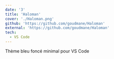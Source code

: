 ```yaml
---
date: '3'
title: 'Haloman'
cover: './Haloman.png'
github: 'https://github.com/goudmane/Haloman'
external: 'https://github.com/goudmane/Haloman'
tech:
  - VS Code
---
```


Thème bleu foncé minimal pour VS Code
